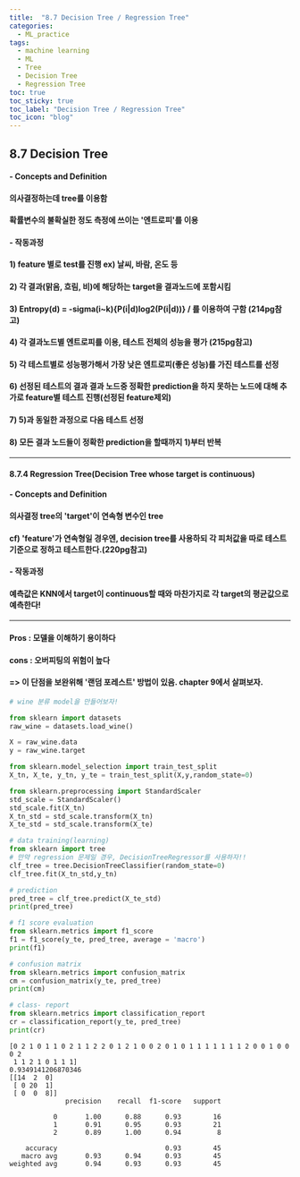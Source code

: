 ```yaml
---
title:  "8.7 Decision Tree / Regression Tree"
categories: 
  - ML_practice
tags:
  - machine learning
  - ML
  - Tree
  - Decision Tree
  - Regression Tree
toc: true
toc_sticky: true
toc_label: "Decision Tree / Regression Tree"
toc_icon: "blog"
---
```




## 8.7 Decision Tree
#### - Concepts and Definition
#### 의사결정하는데 tree를 이용함
#### 확률변수의 불확실한 정도 측정에 쓰이는 '엔트로피'를 이용
#### - 작동과정
#### 1) feature 별로 test를 진행 ex) 날씨, 바람, 온도 등
#### 2) 각 결과(맑음, 흐림, 비)에 해당하는 target을 결과노드에 포함시킴
#### 3) Entropy(d) = -sigma(i~k){P(i|d)log2(P(i|d))} / 를 이용하여 구함 (214pg참고)
#### 4) 각 결과노드별 엔트로피를 이용, 테스트 전체의 성능을 평가 (215pg참고)
#### 5) 각 테스트별로 성능평가해서 가장 낮은 엔트로피(좋은 성능)를 가진 테스트를 선정
#### 6) 선정된 테스트의 결과 결과 노드중 정확한 prediction을 하지 못하는 노드에 대해 추가로 feature별 테스트 진행(선정된 feature제외)
#### 7) 5)과 동일한 과정으로 다음 테스트 선정
#### 8) 모든 결과 노드들이 정확한 prediction을 할때까지 1)부터 반복
____________________________________________________________
#### 8.7.4 Regression Tree(Decision Tree whose target is continuous)
#### - Concepts and Definition
#### 의사결정 tree의 'target'이 연속형 변수인 tree
#### cf) 'feature'가 연속형일 경우엔, decision tree를 사용하되 각 피처값을 따로 테스트 기준으로 정하고 테스트한다.(220pg참고) 
#### - 작동과정
#### 예측값은 KNN에서 target이 continuous할 때와 마찬가지로 각 target의 평균값으로 예측한다!
____________________________________________________________
#### Pros : 모델을 이해하기 용이하다
#### cons : 오버피팅의 위험이 높다
#### => 이 단점을 보완위해 '랜덤 포레스트' 방법이 있음. chapter 9에서 살펴보자. 





```python
# wine 분류 model을 만들어보자!

from sklearn import datasets
raw_wine = datasets.load_wine()

X = raw_wine.data
y = raw_wine.target

from sklearn.model_selection import train_test_split
X_tn, X_te, y_tn, y_te = train_test_split(X,y,random_state=0)

from sklearn.preprocessing import StandardScaler
std_scale = StandardScaler()
std_scale.fit(X_tn)
X_tn_std = std_scale.transform(X_tn)
X_te_std = std_scale.transform(X_te)

# data training(learning)
from sklearn import tree
# 만약 regression 문제일 경우, DecisionTreeRegressor를 사용하자!!
clf_tree = tree.DecisionTreeClassifier(random_state=0)
clf_tree.fit(X_tn_std,y_tn)

# prediction
pred_tree = clf_tree.predict(X_te_std)
print(pred_tree)

# f1 score evaluation
from sklearn.metrics import f1_score
f1 = f1_score(y_te, pred_tree, average = 'macro')
print(f1)

# confusion matrix
from sklearn.metrics import confusion_matrix
cm = confusion_matrix(y_te, pred_tree)
print(cm)

# class- report
from sklearn.metrics import classification_report
cr = classification_report(y_te, pred_tree)
print(cr)

```

    [0 2 1 0 1 1 0 2 1 1 2 2 0 1 2 1 0 0 2 0 1 0 1 1 1 1 1 1 1 2 0 0 1 0 0 0 2
     1 1 2 1 0 1 1 1]
    0.9349141206870346
    [[14  2  0]
     [ 0 20  1]
     [ 0  0  8]]
                  precision    recall  f1-score   support
    
               0       1.00      0.88      0.93        16
               1       0.91      0.95      0.93        21
               2       0.89      1.00      0.94         8
    
        accuracy                           0.93        45
       macro avg       0.93      0.94      0.93        45
    weighted avg       0.94      0.93      0.93        45
    

